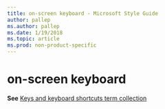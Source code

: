 ```yaml
---
title: on-screen keyboard - Microsoft Style Guide
author: pallep
ms.author: pallep
ms.date: 1/19/2018
ms.topic: article
ms.prod: non-product-specific
---
```


# on-screen keyboard

**See** [Keys and keyboard shortcuts term collection](/style-guide/a-z-word-list-term-collections/term-collections/keys-keyboard-shortcuts)
